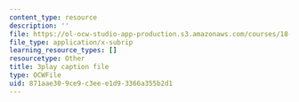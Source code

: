 ```yaml
---
content_type: resource
description: ''
file: https://ol-ocw-studio-app-production.s3.amazonaws.com/courses/18-03sc-differential-equations-fall-2011/871aae309ce9c3eee1d93366a355b2d1_tVzaX9u6YAE.srt
file_type: application/x-subrip
learning_resource_types: []
resourcetype: Other
title: 3play caption file
type: OCWFile
uid: 871aae30-9ce9-c3ee-e1d9-3366a355b2d1
---
```

